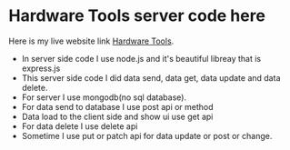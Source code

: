 # Hardware Tools server code here

Here is my live website link [Hardware Tools](https://tools-manufacturer-ade64.web.app).

- In server side code I use node.js and it's beautiful libreay that is express.js
- This server side code I did data send, data get, data update and data delete.
- For server I use mongodb(no sql database).
- For data send to database I use post api or method
- Data load to the client side and show ui use get api
- For data delete I use delete api
- Sometime I use put or patch api for data update or post or change.
